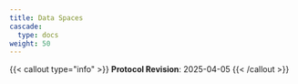 ```yaml
---
title: Data Spaces
cascade:
  type: docs
weight: 50
---
```


{{< callout type="info" >}} **Protocol Revision**: 2025-04-05 {{< /callout >}}
